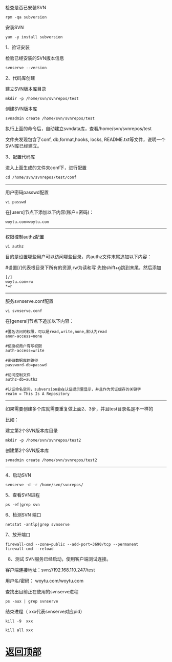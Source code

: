 检查是否已安装SVN
```
rpm -qa subversion
```
安装SVN
```
yum -y install subversion
```
1、验证安装

检验已经安装的SVN版本信息
```
svnserve --version
```
2、代码库创建

建立SVN版本库目录
```
mkdir -p /home/svn/svnrepos/test
```
创建SVN版本库
```
svnadmin create /home/svn/svnrepos/test
```
执行上面的命令后，自动建立svndata库，查看/home/svn/svnrepos/test

文件夹发现包含了conf, db,format,hooks, locks, README.txt等文件，说明一个SVN库已经建立。


3、配置代码库

进入上面生成的文件夹conf下，进行配置
```
cd /home/svn/svnrepos/test/conf
```
---------------------------------------------------
用户密码passwd配置
```
vi passwd
```
在[users]节点下添加以下内容(账户=密码)：
```
woytu.com=woytu.com
```
---------------------------------------------------

权限控制authz配置
```
vi authz
```
目的是设置哪些用户可以访问哪些目录，向authz文件末尾追加以下内容：

#设置[/]代表根目录下所有的资源,rw为读和写
先按shift+g跳到末尾，然后添加
```
[/]
woytu.com=rw
*=r
```
---------------------------------------------------

服务svnserve.conf配置
```
vi svnserve.conf
```
在[general]节点下追加以下内容：
```
#匿名访问的权限，可以是read,write,none,默认为read
anon-access=none

#使授权用户有写权限
auth-access=write

#密码数据库的路径
password-db=passwd

#访问控制文件
authz-db=authz

#认证命名空间，subversion会在认证提示里显示，并且作为凭证缓存的关键字
realm = This Is A Repository
```
---------------------------------------------------
如果需要创建多个库就需要重复做上面2、3步，并且test目录名是不一样的

比如：

建立第2个SVN版本库目录
```
mkdir -p /home/svn/svnrepos/test2
```
创建第2个SVN版本库
```
svnadmin create /home/svn/svnrepos/test2
```
---------------------------------------------------

4、启动SVN
```
svnserve -d -r /home/svn/svnrepos/
```

5、查看SVN进程
```
ps -ef|grep svn
```

6、检测SVN 端口
```
netstat -antlp|grep svnserve
```
7、放开端口
```
firewall-cmd --zone=public --add-port=3690/tcp --permanent
firewall-cmd --reload
```
 
8、测试
SVN服务已经启动，使用客户端测试连接。

客户端连接地址：svn://192.168.110.247/test

用户名/密码： woytu.com/woytu.com




查找出目前正在使用的svnserve进程
```
ps -aux | grep svnserve
```
结束进程（ xxx代表svnserve对应pid）
```
kill -9  xxx

kill all xxx
```
# [返回顶部](#readme)
